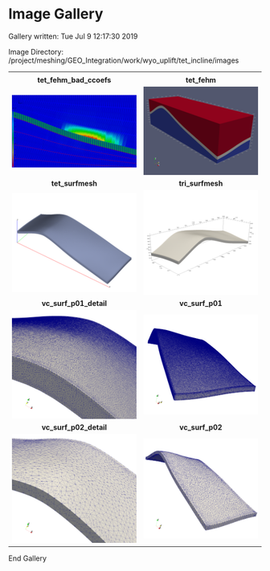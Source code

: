 # Image Gallery 

Gallery written: Tue Jul  9 12:17:30 2019

Image Directory: /project/meshing/GEO_Integration/work/wyo_uplift/tet_incline/images


|  |   | 
| :---: | :---:  | 
|  |   | 
|  **tet_fehm_bad_ccoefs** |  **tet_fehm**  | 
| <img width="300" src="tet_fehm_bad_ccoefs.png"> | <img width="300" src="tet_fehm.png">  | 
|  **tet_surfmesh** |  **tri_surfmesh**  | 
| <img width="300" src="tet_surfmesh.png"> | <img width="300" src="tri_surfmesh.png">  | 
|  **vc_surf_p01_detail** |  **vc_surf_p01**  | 
| <img width="300" src="vc_surf_p01_detail.png"> | <img width="300" src="vc_surf_p01.png">  | 
|  **vc_surf_p02_detail** |  **vc_surf_p02**  | 
| <img width="300" src="vc_surf_p02_detail.png"> | <img width="300" src="vc_surf_p02.png">  | 


End Gallery

